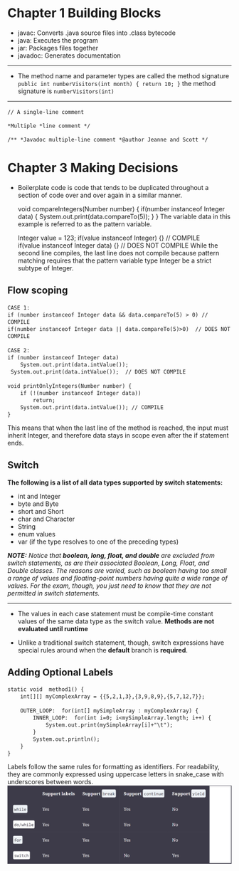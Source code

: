 # Chapter 1  Building Blocks

* javac: Converts .java source files into .class bytecode
* java: Executes the program
* jar: Packages files together
* javadoc: Generates documentation

---
* The method name and parameter types are called the method signature
`public int numberVisitors(int month) {
  return 10;
  }`
  the method signature is `numberVisitors(int)`
---

`// A single-line comment
`

`*Multiple
 *line comment
 */`

 `/**
 *Javadoc multiple-line comment
 *@author Jeanne and Scott
 */`


# Chapter 3 Making Decisions

* Boilerplate code is code that tends to be duplicated throughout a section of code over and over again in a similar manner.



    void compareIntegers(Number number) {
        if(number instanceof Integer data) { 
        System.out.print(data.compareTo(5));
        }
    }
The variable data in this example is referred to as the pattern variable.

    Integer value = 123;
    if(value instanceof Integer) {}       // COMPILE                 
    if(value instanceof Integer data) {}  // DOES NOT COMPILE
While the second line compiles, the last line does not compile because pattern matching requires that the pattern variable type Integer be a strict subtype of Integer.

## Flow scoping
    CASE 1:
    if (number instanceof Integer data && data.compareTo(5) > 0) // COMPILE
    if(number instanceof Integer data || data.compareTo(5)>0)  // DOES NOT COMPILE

    CASE 2:
    if (number instanceof Integer data)
        System.out.print(data.intValue());
     System.out.print(data.intValue());  // DOES NOT COMPILE

    void printOnlyIntegers(Number number) {
        if (!(number instanceof Integer data))
            return;
        System.out.print(data.intValue()); // COMPILE
    }
This means that when the last line of the method is reached, the input must inherit Integer, and therefore data stays in scope even after the if statement ends.

## Switch
**The following is a list of all data types supported by switch statements:**
* int and Integer
* byte and Byte
* short and Short
* char and Character
* String
* enum values
* var (if the type resolves to one of the preceding types)


_**NOTE:** Notice that **boolean, long, float, and double** are excluded from switch statements, as are their associated Boolean, Long, Float, and Double classes. The reasons are varied, such as boolean having too small a range of values and floating-point numbers having quite a wide range of values. For the exam, though, you just need to know that they are not permitted in switch statements._

---

* The values in each case statement must be compile-time constant values of the same data type as the switch value.  **Methods are not evaluated until runtime**

* Unlike a traditional switch statement, though, switch expressions have special rules around when the **default** branch is **required**.

## Adding Optional Labels

    static void  method1() {
        int[][] myComplexArray = {{5,2,1,3},{3,9,8,9},{5,7,12,7}};

        OUTER_LOOP:  for(int[] mySimpleArray : myComplexArray) {
            INNER_LOOP:  for(int i=0; i<mySimpleArray.length; i++) {
                System.out.print(mySimpleArray[i]+"\t");
            }
            System.out.println();
        }
    }
Labels follow the same rules for formatting as identifiers. For readability, they are commonly expressed using uppercase letters in snake_case with underscores between words.
![img.png](img.png)
